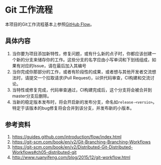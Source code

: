 ﻿# Git 工作流程

本项目的Git工作流程基本上参照[GitHub Flow](https://guides.github.com/introduction/flow/index.html)。

## 具体内容

1. 当你要为项目添加新特性，修复问题，或有什么新的点子时，你都应该创建一个新的分支来储存你的工作。这些分支的名字应由小写单词和下划线组成，如果有对应的Issue，请在最后加入其编号
2. 当你完成你那部分的工作，或者有阶段性的成果，或者想与其他开发者交流想法时，请提交一个拉取请求(Pull Request)，以供代码审查，CI构建和交流讨论。
3. 当特性或修复完成，代码审查通过，CI构建完成后，这个分支将会被合并到master分支后删除。
4. 当新的稳定版本发布时，将会开启新的发布分支，命名如`release-<versio>`。特定于该版本的bug修复将会合并到该分支，并发布新的小版本。

## 参考资料

1. <https://guides.github.com/introduction/flow/index.html>
2. <https://git-scm.com/book/en/v2/Git-Branching-Branching-Workflows>
3. <https://git-scm.com/book/en/v2/Distributed-Git-Distributed-Workflows#ch05-distributed-git>
4. <http://www.ruanyifeng.com/blog/2015/12/git-workflow.html>
